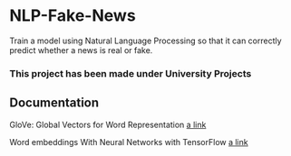 # NLP-Fake-News
Train a model using Natural Language Processing so that it can correctly predict whether a news is real or fake.

### This project has been made under University Projects

## Documentation

GloVe: Global Vectors for Word Representation
[a link](https://nlp.stanford.edu/projects/glove/)

Word embeddings With Neural Networks with TensorFlow
[a link](https://www.tensorflow.org/tutorials/text/word_embeddings)
